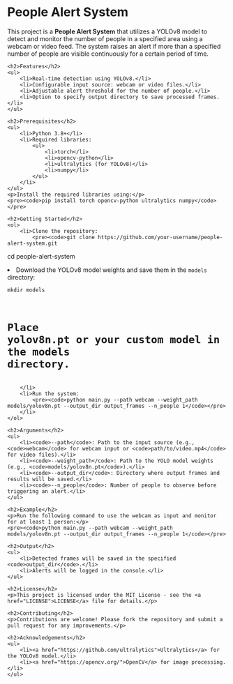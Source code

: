 <!DOCTYPE html>
<html>
<head>
    <title>People Alert System</title>
</head>
<body>
    <h1>People Alert System</h1>
    <p>This project is a <strong>People Alert System</strong> that utilizes a YOLOv8 model to detect and monitor the number of people in a specified area using a webcam or video feed. The system raises an alert if more than a specified number of people are visible continuously for a certain period of time.</p>

    <h2>Features</h2>
    <ul>
        <li>Real-time detection using YOLOv8.</li>
        <li>Configurable input source: webcam or video files.</li>
        <li>Adjustable alert threshold for the number of people.</li>
        <li>Option to specify output directory to save processed frames.</li>
    </ul>

    <h2>Prerequisites</h2>
    <ul>
        <li>Python 3.8+</li>
        <li>Required libraries:
            <ul>
                <li>torch</li>
                <li>opencv-python</li>
                <li>ultralytics (for YOLOv8)</li>
                <li>numpy</li>
            </ul>
        </li>
    </ul>
    <p>Install the required libraries using:</p>
    <pre><code>pip install torch opencv-python ultralytics numpy</code></pre>

    <h2>Getting Started</h2>
    <ol>
        <li>Clone the repository:
            <pre><code>git clone https://github.com/your-username/people-alert-system.git
cd people-alert-system</code></pre>
        </li>
        <li>Download the YOLOv8 model weights and save them in the <code>models</code> directory:
            <pre><code>mkdir models
# Place yolov8n.pt or your custom model in the models directory.</code></pre>
        </li>
        <li>Run the system:
            <pre><code>python main.py --path webcam --weight_path models/yolov8n.pt --output_dir output_frames --n_people 1</code></pre>
        </li>
    </ol>

    <h2>Arguments</h2>
    <ul>
        <li><code>--path</code>: Path to the input source (e.g., <code>webcam</code> for webcam input or <code>path/to/video.mp4</code> for video files).</li>
        <li><code>--weight_path</code>: Path to the YOLO model weights (e.g., <code>models/yolov8n.pt</code>).</li>
        <li><code>--output_dir</code>: Directory where output frames and results will be saved.</li>
        <li><code>--n_people</code>: Number of people to observe before triggering an alert.</li>
    </ul>

    <h2>Example</h2>
    <p>Run the following command to use the webcam as input and monitor for at least 1 person:</p>
    <pre><code>python main.py --path webcam --weight_path models/yolov8n.pt --output_dir output_frames --n_people 1</code></pre>

    <h2>Output</h2>
    <ul>
        <li>Detected frames will be saved in the specified <code>output_dir</code>.</li>
        <li>Alerts will be logged in the console.</li>
    </ul>

    <h2>License</h2>
    <p>This project is licensed under the MIT License - see the <a href="LICENSE">LICENSE</a> file for details.</p>

    <h2>Contributing</h2>
    <p>Contributions are welcome! Please fork the repository and submit a pull request for any improvements.</p>

    <h2>Acknowledgements</h2>
    <ul>
        <li><a href="https://github.com/ultralytics">Ultralytics</a> for the YOLOv8 model.</li>
        <li><a href="https://opencv.org/">OpenCV</a> for image processing.</li>
    </ul>
</body>
</html>
